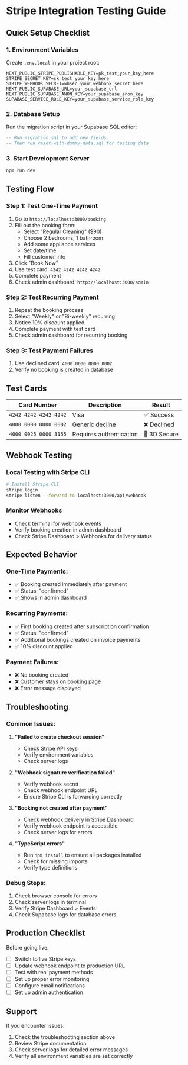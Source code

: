 # Stripe Integration Testing Guide

## **Quick Setup Checklist**

### **1. Environment Variables**
Create `.env.local` in your project root:
```env
NEXT_PUBLIC_STRIPE_PUBLISHABLE_KEY=pk_test_your_key_here
STRIPE_SECRET_KEY=sk_test_your_key_here
STRIPE_WEBHOOK_SECRET=whsec_your_webhook_secret_here
NEXT_PUBLIC_SUPABASE_URL=your_supabase_url
NEXT_PUBLIC_SUPABASE_ANON_KEY=your_supabase_anon_key
SUPABASE_SERVICE_ROLE_KEY=your_supabase_service_role_key
```

### **2. Database Setup**
Run the migration script in your Supabase SQL editor:
```sql
-- Run migration.sql to add new fields
-- Then run reset-with-dummy-data.sql for testing data
```

### **3. Start Development Server**
```bash
npm run dev
```

## **Testing Flow**

### **Step 1: Test One-Time Payment**
1. Go to `http://localhost:3000/booking`
2. Fill out the booking form:
   - Select "Regular Cleaning" ($90)
   - Choose 2 bedrooms, 1 bathroom
   - Add some appliance services
   - Set date/time
   - Fill customer info
3. Click "Book Now"
4. Use test card: `4242 4242 4242 4242`
5. Complete payment
6. Check admin dashboard: `http://localhost:3000/admin`

### **Step 2: Test Recurring Payment**
1. Repeat the booking process
2. Select "Weekly" or "Bi-weekly" recurring
3. Notice 10% discount applied
4. Complete payment with test card
5. Check admin dashboard for recurring booking

### **Step 3: Test Payment Failures**
1. Use declined card: `4000 0000 0000 0002`
2. Verify no booking is created in database

## **Test Cards**

| Card Number | Description | Result |
|-------------|-------------|---------|
| `4242 4242 4242 4242` | Visa | ✅ Success |
| `4000 0000 0000 0002` | Generic decline | ❌ Declined |
| `4000 0025 0000 3155` | Requires authentication | 🔐 3D Secure |

## **Webhook Testing**

### **Local Testing with Stripe CLI**
```bash
# Install Stripe CLI
stripe login
stripe listen --forward-to localhost:3000/api/webhook
```

### **Monitor Webhooks**
- Check terminal for webhook events
- Verify booking creation in admin dashboard
- Check Stripe Dashboard > Webhooks for delivery status

## **Expected Behavior**

### **One-Time Payments:**
- ✅ Booking created immediately after payment
- ✅ Status: "confirmed"
- ✅ Shows in admin dashboard

### **Recurring Payments:**
- ✅ First booking created after subscription confirmation
- ✅ Status: "confirmed"
- ✅ Additional bookings created on invoice payments
- ✅ 10% discount applied

### **Payment Failures:**
- ❌ No booking created
- ❌ Customer stays on booking page
- ❌ Error message displayed

## **Troubleshooting**

### **Common Issues:**

1. **"Failed to create checkout session"**
   - Check Stripe API keys
   - Verify environment variables
   - Check server logs

2. **"Webhook signature verification failed"**
   - Verify webhook secret
   - Check webhook endpoint URL
   - Ensure Stripe CLI is forwarding correctly

3. **"Booking not created after payment"**
   - Check webhook delivery in Stripe Dashboard
   - Verify webhook endpoint is accessible
   - Check server logs for errors

4. **"TypeScript errors"**
   - Run `npm install` to ensure all packages installed
   - Check for missing imports
   - Verify type definitions

### **Debug Steps:**
1. Check browser console for errors
2. Check server logs in terminal
3. Verify Stripe Dashboard > Events
4. Check Supabase logs for database errors

## **Production Checklist**

Before going live:
- [ ] Switch to live Stripe keys
- [ ] Update webhook endpoint to production URL
- [ ] Test with real payment methods
- [ ] Set up proper error monitoring
- [ ] Configure email notifications
- [ ] Set up admin authentication

## **Support**

If you encounter issues:
1. Check the troubleshooting section above
2. Review Stripe documentation
3. Check server logs for detailed error messages
4. Verify all environment variables are set correctly 